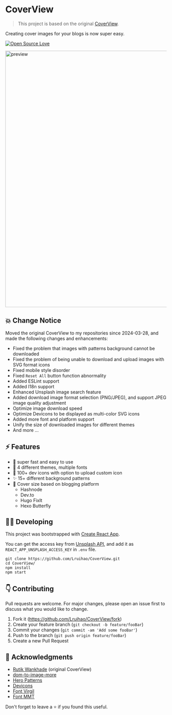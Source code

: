 # CoverView

> This project is based on the original [CoverView](https://github.com/rutikwankhade/CoverView).

Creating cover images for your blogs is now super easy.

[![Open Source Love](https://badges.frapsoft.com/os/v1/open-source.svg?v=103)](https://github.com/Lruihao/CoverView)

<img src="https://user-images.githubusercontent.com/47467468/175771056-bf7fa9a0-801b-4887-80b5-169735923d64.png" height="auto" width="800px" margin="20px" alt="preview">

## 💥 Change Notice

Moved the original CoverView to my repositories since 2024-03-28, and made the following changes and enhancements:

- Fixed the problem that images with patterns background cannot be downloaded
- Fixed the problem of being unable to download and upload images with SVG format icons
- Fixed mobile style disorder
- Fixed `Reset All` button function abnormality
- Added ESLint support
- Added I18n support
- Enhanced Unsplash image search feature
- Added download image format selection (PNG/JPEG), and support JPEG image quality adjustment
- Optimize image download speed
- Optimize Devicons to be displayed as multi-color SVG icons
- Added more font and platform support
- Unify the size of downloaded images for different themes
- And more ...

## ⚡ Features

- 🚀 super fast and easy to use
- 🌈 4 different themes, multiple fonts
- 🌠 100+ dev icons with option to upload custom icon
- ✨ 15+ different background patterns
- 💾 Cover size based on blogging platform
  - Hashnode
  - Dev.to
  - Hugo FixIt
  - Hexo Butterfly

## 👩‍💻 Developing

This project was bootstrapped with [Create React App](https://github.com/facebook/create-react-app).

You can get the access key from [Unsplash API](https://unsplash.com/developers), and add it as `REACT_APP_UNSPLASH_ACCESS_KEY` in `.env` file.

```shell
git clone https://github.com/Lruihao/CoverView.git
cd CoverView/
npm install
npm start
```

## 👇 Contributing

Pull requests are welcome. For major changes, please open an issue first to discuss what you would like to change.

1. Fork it (<https://github.com/Lruihao/CoverView/fork>)
2. Create your feature branch (`git checkout -b feature/fooBar`)
3. Commit your changes (`git commit -am 'Add some fooBar'`)
4. Push to the branch (`git push origin feature/fooBar`)
5. Create a new Pull Request

## 🙏 Acknowledgments

- [Rutik Wankhade](https://github.com/rutikwankhade) (original CoverView)
- [dom-to-image-more](https://github.com/1904labs/dom-to-image-more)
- [Hero Patterns](https://www.heropatterns.com/)
- [Devicons](https://github.com/devicons/devicon)
- [Font Virgil](https://github.com/excalidraw/virgil)
- [Font MMT](https://github.com/Lruihao/MMT)

Don't forget to leave a ⭐ if you found this useful.
